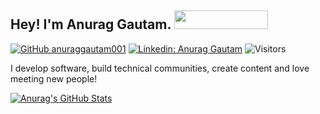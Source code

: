 ## Hey! I'm Anurag Gautam. <img src="https://gist.github.com/anabastos/3ae8d5a7c9a830eeffd3b47e00f95ea2/raw/63ee3ab93cec8d1f0f669c6ed9233173fab714b3/welcome.gif" width="150px" height="30px">

[![GitHub anuraggautam001](https://img.shields.io/github/followers/agrittiwari?label=follow&style=social)](https://github.com/anuraggautam001)
[![Linkedin: Anurag Gautam](https://img.shields.io/badge/-Anurag%20Gautam-blue?style=flat-square&logo=Linkedin&logoColor=white&link=https://www.linkedin.com/in/anuraggautam01/)](https://www.linkedin.com/in/anuraggautam01/)
![Visitors](https://visitor-badge.glitch.me/badge?page_id=anuraggautam001&left_color=gray&right_color=blue)


I develop software, build technical communities, create content and love meeting new people!


[![Anurag's GitHub Stats](https://github-readme-stats.vercel.app/api?username=anuraggautam001&hide=issues&count_private=true&show_icons=true&theme=calm)](https://github.com/anuraggautam001/github-readme-stats)





<!--
**anuraggautam001/anuraggautam001** is a ✨ _special_ ✨ repository because its `README.md` (this file) appears on your GitHub profile.
Here are some ideas to get you started:
- 🔭 I’m currently working on ...
- 🌱 I’m currently learning ...
- 👯 I’m looking to collaborate on ...
- 🤔 I’m looking for help with ...
- 💬 Ask me about ...
- 📫 How to reach me: ...
- 😄 Pronouns: ...
- ⚡ Fun fact: ...
-->
